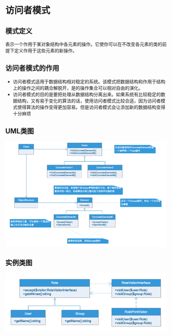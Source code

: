 # 访问者模式

## 模式定义

表示一个作用于某对象结构中各元素的操作。它使你可以在不改变各元素的类的前提下定义作用于这些元素的新操作。

## 访问者模式的作用

- 访问者模式适用于数据结构相对稳定的系统。该模式把数据结构和作用于结构上的操作之间的耦合解脱开，是的操作集合可以相对自由的演化。
- 访问者模式的目的是要把处理从数据结构分离出来。如果系统有比较稳定的数据结构，又有易于变化的算法的话，使用访问者模式比较合适，因为访问者模式使得算法的操作变得更加容易。但是访问者模式会让添加新的数据结构变得十分麻烦

## UML类图

![](UML/Visitor.png)

## 实例类图

![](UML/Instance.png)